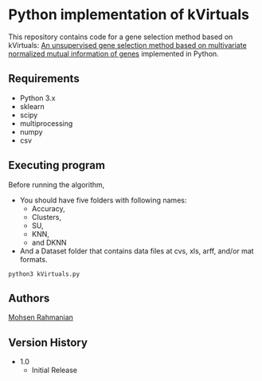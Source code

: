 # Python implementation of kVirtuals

This repository contains code for a gene selection method based on kVirtuals: [An unsupervised gene selection method based on multivariate normalized
mutual information of genes](https://doi.org/10.1016/j.chemolab.2022.104512) implemented in Python.

## Requirements

* Python 3.x
* sklearn
* scipy
* multiprocessing
* numpy
* csv

## Executing program

Before running the algorithm,

* You should have five folders with following names: 
  * Accuracy, 
  * Clusters, 
  * SU, 
  * KNN, 
  * and DKNN
* And a Dataset folder that contains data files at cvs, xls, arff, and/or mat formats.
```
python3 kVirtuals.py
```

## Authors

[Mohsen Rahmanian](http://mrahmanian.ir)

## Version History

* 1.0
    * Initial Release

